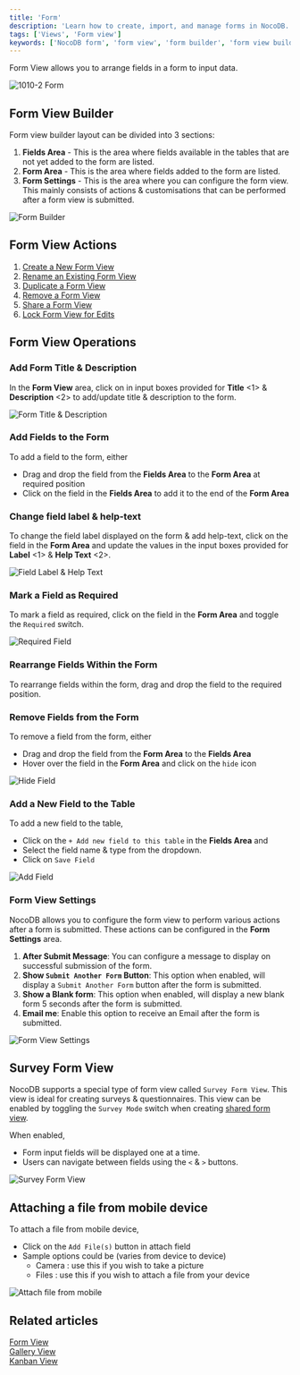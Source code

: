 ```yaml
---
title: 'Form'
description: 'Learn how to create, import, and manage forms in NocoDB.'
tags: ['Views', 'Form view']
keywords: ['NocoDB form', 'form view', 'form builder', 'form view builder', 'form view actions', 'form view operations']
---
```


Form View allows you to arrange fields in a form to input data.
  
![1010-2 Form](/img/v2/views/form-view.png)

## Form View Builder 
Form view builder layout can be divided into 3 sections:
1. **Fields Area** - This is the area where fields available in the tables that are not yet added to the form are listed. 
2. **Form Area** - This is the area where fields added to the form are listed.
3. **Form Settings** - This is the area where you can configure the form view. This mainly consists of actions & customisations that can be performed after a form view is submitted.

![Form Builder](/img/v2/views/form-view-layout.png)

## Form View Actions
1. [Create a New Form View](/views/create-view/#create-new-view)
2. [Rename an Existing Form View](/views/actions-on-view#rename-view)
3. [Duplicate a Form View](/views/actions-on-view#duplicate-view)
4. [Remove a Form View](/views/actions-on-view#delete-view)
5. [Share a Form View](/views/share-view)
6. [Lock Form View for Edits](/views/views-overview#view-permission-types)

## Form View Operations

### Add Form Title & Description
In the **Form View** area, click on in input boxes provided for **Title** <1> & **Description** <2> to add/update title & description to the form.
  
![Form Title & Description](/img/v2/views/form-view-title-description.png)

### Add Fields to the Form
To add a field to the form, either
- Drag and drop the field from the **Fields Area** to the **Form Area** at required position
- Click on the field in the **Fields Area** to add it to the end of the **Form Area**

### Change field label & help-text
To change the field label displayed on the form & add help-text, click on the field in the **Form Area** and update the values in the input boxes provided for **Label** <1> & **Help Text** <2>.
  
![Field Label & Help Text](/img/v2/views/form-view-field-label-help-text.png)

### Mark a Field as Required
To mark a field as required, click on the field in the **Form Area** and toggle the `Required` switch.

![Required Field](/img/v2/views/form-view-required-field.png)

### Rearrange Fields Within the Form
To rearrange fields within the form, drag and drop the field to the required position.

### Remove Fields from the Form
To remove a field from the form, either
- Drag and drop the field from the **Form Area** to the **Fields Area**
- Hover over the field in the **Form Area** and click on the `hide` icon
  
![Hide Field](/img/v2/views/form-view-remove-field.png)

### Add a New Field to the Table
To add a new field to the table, 
- Click on the `+ Add new field to this table` in the **Fields Area** and 
- Select the field name & type from the dropdown.
- Click on `Save Field`

![Add Field](/img/v2/views/form-view-add-field.png)

### Form View Settings
NocoDB allows you to configure the form view to perform various actions after a form is submitted. These actions can be configured in the **Form Settings** area.
1. **After Submit Message**: You can configure a message to display on successful submission of the form.
2. **Show `Submit Another Form` Button**: This option when enabled, will display a `Submit Another Form` button after the form is submitted.
3. **Show a Blank form**: This option when enabled, will display a new blank form 5 seconds after the form is submitted.
4. **Email me**: Enable this option to receive an Email after the form is submitted. 
  
![Form View Settings](/img/v2/views/form-view-settings.png)

## Survey Form View
NocoDB supports a special type of form view called `Survey Form View`. This view is ideal for creating surveys & questionnaires. This view can be enabled by toggling the `Survey Mode` switch when creating [shared form view](/views/share-view#share-form-view-options). 

When enabled, 
- Form input fields will be displayed one at a time. 
- Users can navigate between fields using the `<` & `>` buttons.

![Survey Form View](/img/v2/views/survey-form.png)

## Attaching a file from mobile device
To attach a file from mobile device,
- Click on the `Add File(s)` button in attach field
- Sample options could be (varies from device to device)
  - Camera : use this if you wish to take a picture
  - Files : use this if you wish to attach a file from your device


![Attach file from mobile](/img/v2/views/mobile-upload.png)


## Related articles
[Form View](/views/view-types/grid)  
[Gallery View](/views/view-types/gallery)  
[Kanban View](/views/view-types/kanban)  
